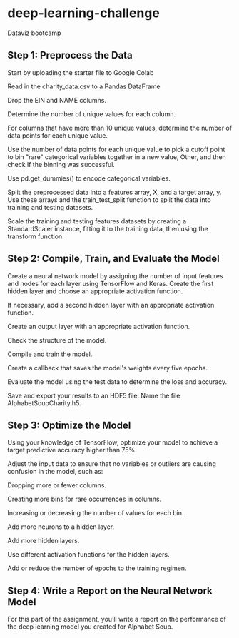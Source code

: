 # deep-learning-challenge
Dataviz bootcamp

## Step 1: Preprocess the Data

Start by uploading the starter file to Google Colab

Read in the charity_data.csv to a Pandas DataFrame

Drop the EIN and NAME columns.

Determine the number of unique values for each column.

For columns that have more than 10 unique values, determine the number of data points for each unique value.

Use the number of data points for each unique value to pick a cutoff point to bin "rare" categorical variables together in a new value, Other, and then check if the binning was successful.

Use pd.get_dummies() to encode categorical variables.

Split the preprocessed data into a features array, X, and a target array, y. Use these arrays and the train_test_split function to split the data into training and testing datasets.

Scale the training and testing features datasets by creating a StandardScaler instance, fitting it to the training data, then using the transform function.

## Step 2: Compile, Train, and Evaluate the Model

Create a neural network model by assigning the number of input features and nodes for each layer using TensorFlow and Keras.
Create the first hidden layer and choose an appropriate activation function.

If necessary, add a second hidden layer with an appropriate activation function.

Create an output layer with an appropriate activation function.

Check the structure of the model.

Compile and train the model.

Create a callback that saves the model's weights every five epochs.

Evaluate the model using the test data to determine the loss and accuracy.

Save and export your results to an HDF5 file. Name the file AlphabetSoupCharity.h5.

## Step 3: Optimize the Model

Using your knowledge of TensorFlow, optimize your model to achieve a target predictive accuracy higher than 75%.

Adjust the input data to ensure that no variables or outliers are causing confusion in the model, such as:

  Dropping more or fewer columns.
  
  Creating more bins for rare occurrences in columns.
  
  Increasing or decreasing the number of values for each bin.
  
  Add more neurons to a hidden layer.
  
  Add more hidden layers.
  
  Use different activation functions for the hidden layers.
  
  Add or reduce the number of epochs to the training regimen.

## Step 4: Write a Report on the Neural Network Model

For this part of the assignment, you’ll write a report on the performance of the deep learning model you created for Alphabet Soup.
